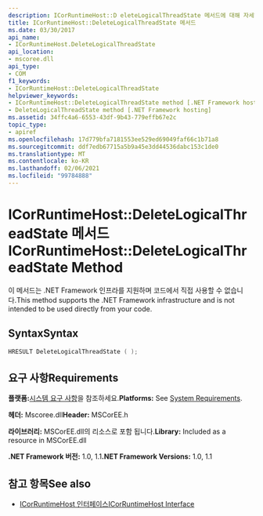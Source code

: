 ```yaml
---
description: ICorRuntimeHost::D eleteLogicalThreadState 메서드에 대해 자세히 알아보세요.
title: ICorRuntimeHost::DeleteLogicalThreadState 메서드
ms.date: 03/30/2017
api_name:
- ICorRuntimeHost.DeleteLogicalThreadState
api_location:
- mscoree.dll
api_type:
- COM
f1_keywords:
- ICorRuntimeHost::DeleteLogicalThreadState
helpviewer_keywords:
- ICorRuntimeHost::DeleteLogicalThreadState method [.NET Framework hosting]
- DeleteLogicalThreadState method [.NET Framework hosting]
ms.assetid: 34ffc4a6-6553-43df-9b43-779effb67e2c
topic_type:
- apiref
ms.openlocfilehash: 17d779bfa7181553ee529ed69049faf66c1b71a8
ms.sourcegitcommit: ddf7edb67715a5b9a45e3dd44536dabc153c1de0
ms.translationtype: MT
ms.contentlocale: ko-KR
ms.lasthandoff: 02/06/2021
ms.locfileid: "99784888"
---
```

# <a name="icorruntimehostdeletelogicalthreadstate-method"></a><span data-ttu-id="8d1cc-103">ICorRuntimeHost::DeleteLogicalThreadState 메서드</span><span class="sxs-lookup"><span data-stu-id="8d1cc-103">ICorRuntimeHost::DeleteLogicalThreadState Method</span></span>

<span data-ttu-id="8d1cc-104">이 메서드는 .NET Framework 인프라를 지원하며 코드에서 직접 사용할 수 없습니다.</span><span class="sxs-lookup"><span data-stu-id="8d1cc-104">This method supports the .NET Framework infrastructure and is not intended to be used directly from your code.</span></span>  
  
## <a name="syntax"></a><span data-ttu-id="8d1cc-105">Syntax</span><span class="sxs-lookup"><span data-stu-id="8d1cc-105">Syntax</span></span>  
  
```cpp  
HRESULT DeleteLogicalThreadState ( );  
```  
  
## <a name="requirements"></a><span data-ttu-id="8d1cc-106">요구 사항</span><span class="sxs-lookup"><span data-stu-id="8d1cc-106">Requirements</span></span>  

 <span data-ttu-id="8d1cc-107">**플랫폼:**[시스템 요구 사항](../../get-started/system-requirements.md)을 참조하세요.</span><span class="sxs-lookup"><span data-stu-id="8d1cc-107">**Platforms:** See [System Requirements](../../get-started/system-requirements.md).</span></span>  
  
 <span data-ttu-id="8d1cc-108">**헤더:** Mscoree.dll</span><span class="sxs-lookup"><span data-stu-id="8d1cc-108">**Header:** MSCorEE.h</span></span>  
  
 <span data-ttu-id="8d1cc-109">**라이브러리:** MSCorEE.dll의 리소스로 포함 됩니다.</span><span class="sxs-lookup"><span data-stu-id="8d1cc-109">**Library:** Included as a resource in MSCorEE.dll</span></span>  
  
 <span data-ttu-id="8d1cc-110">**.NET Framework 버전:** 1.0, 1.1</span><span class="sxs-lookup"><span data-stu-id="8d1cc-110">**.NET Framework Versions:** 1.0, 1.1</span></span>  
  
## <a name="see-also"></a><span data-ttu-id="8d1cc-111">참고 항목</span><span class="sxs-lookup"><span data-stu-id="8d1cc-111">See also</span></span>

- [<span data-ttu-id="8d1cc-112">ICorRuntimeHost 인터페이스</span><span class="sxs-lookup"><span data-stu-id="8d1cc-112">ICorRuntimeHost Interface</span></span>](icorruntimehost-interface.md)
